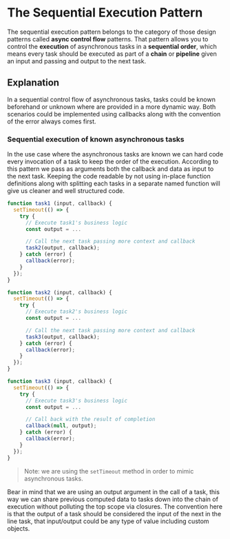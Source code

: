 # The Sequential Execution Pattern #

The sequential execution pattern belongs to the category of those design patterns called **async control flow** patterns. That pattern allows you to control the **execution** of asynchronous tasks in a **sequential order**, which means every task should be executed as part of a **chain** or **pipeline** given an input and passing and output to the next task.

## Explanation ##

In a sequential control flow of asynchronous tasks, tasks could be known beforehand or unknown where are provided in a more dynamic way. Both scenarios could be implemented using callbacks along with the convention of the error always comes first.

### Sequential execution of known asynchronous tasks ###

In the use case where the asynchronous tasks are known we can hard code every invocation of a task to keep the order of the execution. According to this pattern we pass as arguments both the callback and data as input to the next task. Keeping the code readable by not using in-place function definitions along with splitting each tasks in a separate named function will give us cleaner and well structured code.

```javascript
function task1 (input, callback) {
  setTimeout(() => {
    try {
      // Execute task1's business logic
      const output = ...

      // Call the next task passing more context and callback
      task2(output, callback);
    } catch (error) {
      callback(error);
    }
  });
}

function task2 (input, callback) {
  setTimeout(() => {
    try {
      // Execute task2's business logic
      const output = ...

      // Call the next task passing more context and callback
      task3(output, callback);
    } catch (error) {
      callback(error);
    }
  });
}

function task3 (input, callback) {
  setTimeout(() => {
    try {
      // Execute task3's business logic
      const output = ...

      // Call back with the result of completion
      callback(null, output);
    } catch (error) {
      callback(error);
    }
  });
}
```

> Note: we are using the `setTimeout` method in order to mimic asynchronous tasks.

Bear in mind that we are using an output argument in the call of a task, this way we can share previous computed data to tasks down into the chain of execution without polluting the top scope via closures. The convention here is that the output of a task should be considered the input of the next in the line task, that input/output could be any type of value including custom objects.